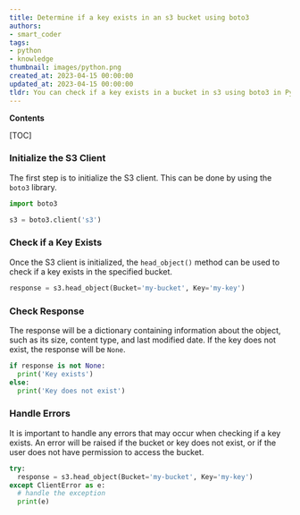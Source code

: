 ```yaml
---
title: Determine if a key exists in an s3 bucket using boto3
authors:
- smart_coder
tags:
- python
- knowledge
thumbnail: images/python.png
created_at: 2023-04-15 00:00:00
updated_at: 2023-04-15 00:00:00
tldr: You can check if a key exists in a bucket in s3 using boto3 in Python by calling the s3.Bucket.Object.exists() method.
---
```


**Contents**

[TOC]

### Initialize the S3 Client

The first step is to initialize the S3 client. This can be done by using the `boto3` library.

```python
import boto3

s3 = boto3.client('s3')
```

### Check if a Key Exists

Once the S3 client is initialized, the `head_object()` method can be used to check if a key exists in the specified bucket.

```python
response = s3.head_object(Bucket='my-bucket', Key='my-key')
```

### Check Response

The response will be a dictionary containing information about the object, such as its size, content type, and last modified date. If the key does not exist, the response will be `None`.

```python
if response is not None:
  print('Key exists')
else:
  print('Key does not exist')
```

### Handle Errors

It is important to handle any errors that may occur when checking if a key exists. An error will be raised if the bucket or key does not exist, or if the user does not have permission to access the bucket.

```python
try:
  response = s3.head_object(Bucket='my-bucket', Key='my-key')
except ClientError as e:
  # handle the exception
  print(e)
```
